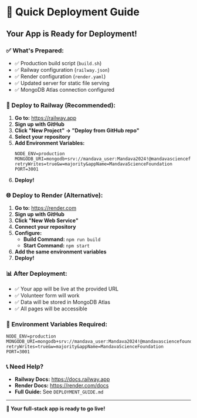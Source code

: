 # 🚀 Quick Deployment Guide

## **Your App is Ready for Deployment!**

### **✅ What's Prepared:**
- ✅ Production build script (`build.sh`)
- ✅ Railway configuration (`railway.json`)
- ✅ Render configuration (`render.yaml`)
- ✅ Updated server for static file serving
- ✅ MongoDB Atlas connection configured

### **🚀 Deploy to Railway (Recommended):**

1. **Go to:** https://railway.app
2. **Sign up with GitHub**
3. **Click "New Project" → "Deploy from GitHub repo"**
4. **Select your repository**
5. **Add Environment Variables:**
   ```
   NODE_ENV=production
   MONGODB_URI=mongodb+srv://mandava_user:Mandava2024!@mandavasciencefoundatio.9s1w5uq.mongodb.net/mandava?retryWrites=true&w=majority&appName=MandavaScienceFoundation
   PORT=3001
   ```
6. **Deploy!**

### **🌐 Deploy to Render (Alternative):**

1. **Go to:** https://render.com
2. **Sign up with GitHub**
3. **Click "New Web Service"**
4. **Connect your repository**
5. **Configure:**
   - **Build Command:** `npm run build`
   - **Start Command:** `npm start`
6. **Add the same environment variables**
7. **Deploy!**

### **📊 After Deployment:**

- ✅ Your app will be live at the provided URL
- ✅ Volunteer form will work
- ✅ Data will be stored in MongoDB Atlas
- ✅ All pages will be accessible

### **🔧 Environment Variables Required:**

```
NODE_ENV=production
MONGODB_URI=mongodb+srv://mandava_user:Mandava2024!@mandavasciencefoundatio.9s1w5uq.mongodb.net/mandava?retryWrites=true&w=majority&appName=MandavaScienceFoundation
PORT=3001
```

### **📞 Need Help?**

- **Railway Docs:** https://docs.railway.app
- **Render Docs:** https://render.com/docs
- **Full Guide:** See `DEPLOYMENT_GUIDE.md`

---

**🎉 Your full-stack app is ready to go live!** 